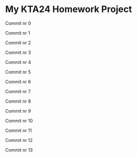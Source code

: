 # My KTA24 Homework Project 
Commit nr 0 
 
Commit nr 1 
 
Commit nr 2 
 
Commit nr 3 
 
Commit nr 4 
 
Commit nr 5 
 
Commit nr 6 
 
Commit nr 7 
 
Commit nr 8 
 
Commit nr 9 
 
Commit nr 10 
 
Commit nr 11 
 
Commit nr 12 
 
Commit nr 13 
